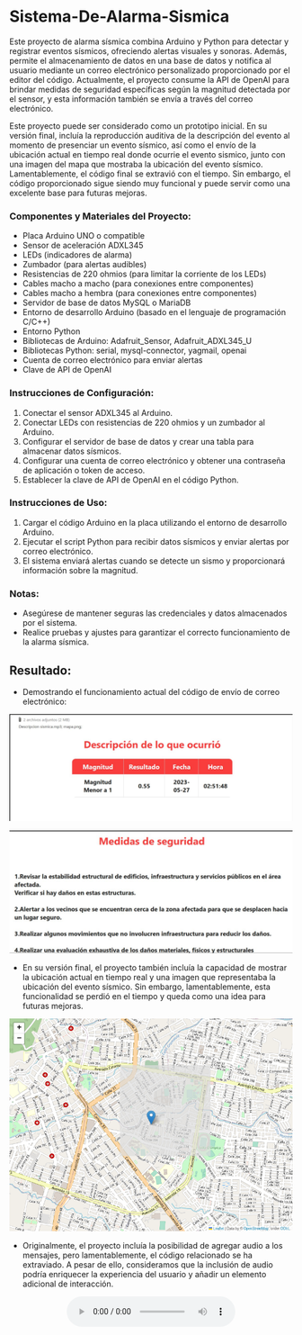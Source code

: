 # Sistema-De-Alarma-Sismica
Este proyecto de alarma sísmica combina Arduino y Python para detectar y registrar eventos sísmicos, ofreciendo alertas visuales y sonoras. Además, permite el almacenamiento de datos en una base de datos y notifica al usuario mediante un correo electrónico personalizado proporcionado por el editor del código. Actualmente, el proyecto consume la API de OpenAI para brindar medidas de seguridad específicas según la magnitud detectada por el sensor, y esta información también se envía a través del correo electrónico.

Este proyecto puede ser considerado como un prototipo inicial. En su versión final, incluía la reproducción auditiva de la descripción del evento al momento de presenciar un evento sísmico, así como el envío de la ubicación actual en tiempo real donde ocurrie el evento sismico, junto con una imagen del mapa que mostraba la ubicación del evento sísmico. Lamentablemente, el código final se extravió con el tiempo. Sin embargo, el código proporcionado sigue siendo muy funcional y puede servir como una excelente base para futuras mejoras.

### Componentes y Materiales del Proyecto:
- Placa Arduino UNO o compatible
- Sensor de aceleración ADXL345
- LEDs (indicadores de alarma)
- Zumbador (para alertas audibles)
- Resistencias de 220 ohmios (para limitar la corriente de los LEDs)
- Cables macho a macho (para conexiones entre componentes)
- Cables macho a hembra (para conexiones entre componentes)
- Servidor de base de datos MySQL o MariaDB
- Entorno de desarrollo Arduino (basado en el lenguaje de programación C/C++)
- Entorno Python
- Bibliotecas de Arduino: Adafruit_Sensor, Adafruit_ADXL345_U
- Bibliotecas Python: serial, mysql-connector, yagmail, openai
- Cuenta de correo electrónico para enviar alertas
- Clave de API de OpenAI

### Instrucciones de Configuración:
1. Conectar el sensor ADXL345 al Arduino.
2. Conectar LEDs con resistencias de 220 ohmios y un zumbador al Arduino.
3. Configurar el servidor de base de datos y crear una tabla para almacenar datos sísmicos.
4. Configurar una cuenta de correo electrónico y obtener una contraseña de aplicación o token de acceso.
5. Establecer la clave de API de OpenAI en el código Python.

### Instrucciones de Uso:
1. Cargar el código Arduino en la placa utilizando el entorno de desarrollo Arduino.
2. Ejecutar el script Python para recibir datos sísmicos y enviar alertas por correo electrónico.
3. El sistema enviará alertas cuando se detecte un sismo y proporcionará información sobre la magnitud.

### Notas:
- Asegúrese de mantener seguras las credenciales y datos almacenados por el sistema.
- Realice pruebas y ajustes para garantizar el correcto funcionamiento de la alarma sísmica.

## Resultado:
- Demostrando el funcionamiento actual del código de envío de correo electrónico:

<p align="center">
  <img src="image/prueba1.jpeg" alt="Mi Imagen 1">
</p>

<p align="center">
  <img src="image/prueba.jpeg" alt="Mi Imagen 2">
</p>

- En su versión final, el proyecto también incluía la capacidad de mostrar la ubicación actual en tiempo real y una imagen que representaba la ubicación del evento sísmico. Sin embargo, lamentablemente, esta funcionalidad se perdió en el tiempo y queda como una idea para futuras mejoras.

<p align="center">
  <img src="image/mapa.png" alt="Mi Imagen 3">
</p>


- Originalmente, el proyecto incluía la posibilidad de agregar audio a los mensajes, pero lamentablemente, el código relacionado se ha extraviado. A pesar de ello, consideramos que la inclusión de audio podría enriquecer la experiencia del usuario y añadir un elemento adicional de interacción.


<center>
  <audio controls>
    <source src="aud/Descripcion sismica.mp3" type="audio/mpeg">
    Tu navegador no soporta la reproducción de audio.
  </audio>
</center>



